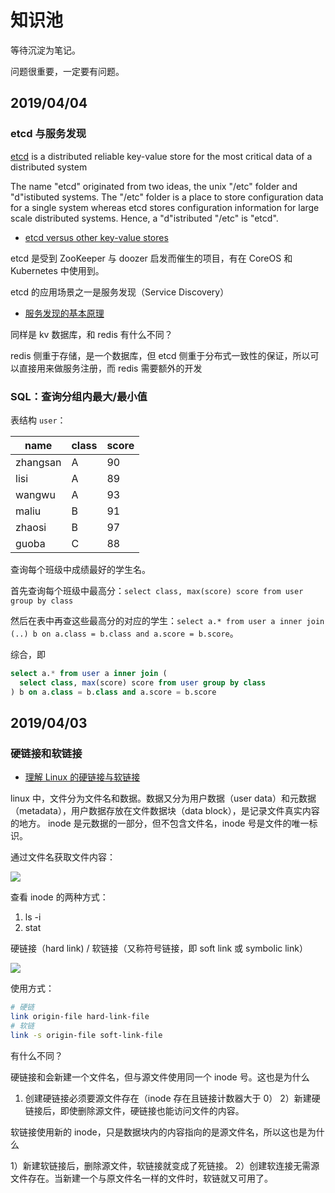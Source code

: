 # 知识池

等待沉淀为笔记。

问题很重要，一定要有问题。

## 2019/04/04

### etcd 与服务发现

[etcd](https://github.com/etcd-io/etcd) is a distributed reliable key-value store for the most critical data of a distributed system

The name "etcd" originated from two ideas, the unix "/etc" folder and "d"istibuted systems. The "/etc" folder is a place to store configuration data for a single system whereas etcd stores configuration information for large scale distributed systems. Hence, a "d"istributed "/etc" is "etcd".

- [etcd versus other key-value stores](https://coreos.com/etcd/docs/latest/learning/why.html)

etcd 是受到 ZooKeeper 与 doozer 启发而催生的项目，有在 CoreOS 和 Kubernetes 中使用到。

etcd 的应用场景之一是服务发现（Service Discovery）

- [服务发现的基本原理](https://zhuanlan.zhihu.com/p/34332329)

同样是 kv 数据库，和 redis 有什么不同？

redis 侧重于存储，是一个数据库，但 etcd 侧重于分布式一致性的保证，所以可以直接用来做服务注册，而 redis 需要额外的开发

### SQL：查询分组内最大/最小值

表结构 `user`：

| name | class | score |
| --- | --- | --- |
| zhangsan | A | 90 |
| lisi | A | 89 |
| wangwu | A | 93 |
| maliu | B | 91 |
| zhaosi | B | 97 |
| guoba | C | 88 |

查询每个班级中成绩最好的学生名。

首先查询每个班级中最高分：`select class, max(score) score from user group by class`

然后在表中再查这些最高分的对应的学生：`select a.* from user a inner join (..) b on a.class = b.class and a.score = b.score`。

综合，即

```sql
select a.* from user a inner join (
  select class, max(score) score from user group by class
) b on a.class = b.class and a.score = b.score
```

## 2019/04/03

### 硬链接和软链接

- [理解 Linux 的硬链接与软链接](https://www.ibm.com/developerworks/cn/linux/l-cn-hardandsymb-links/index.html)

linux 中，文件分为文件名和数据。数据又分为用户数据（user data）和元数据（metadata），用户数据存放在文件数据块（data block），是记录文件真实内容的地方。
inode 是元数据的一部分，但不包含文件名，inode 号是文件的唯一标识。

通过文件名获取文件内容：

![](https://www.ibm.com/developerworks/cn/linux/l-cn-hardandsymb-links/image001.jpg)

查看 inode 的两种方式：

1. ls -i
2. stat <file>

硬链接（hard link) / 软链接（又称符号链接，即 soft link 或 symbolic link）

![](https://www.ibm.com/developerworks/cn/linux/l-cn-hardandsymb-links/image002.jpg)

使用方式：

```bash
# 硬链
link origin-file hard-link-file
# 软链
link -s origin-file soft-link-file
```

有什么不同？

硬链接和会新建一个文件名，但与源文件使用同一个 inode 号。这也是为什么

1) 创建硬链接必须要源文件存在（inode 存在且链接计数器大于 0）
2）新建硬链接后，即使删除源文件，硬链接也能访问文件的内容。

软链接使用新的 inode，只是数据块内的内容指向的是源文件名，所以这也是为什么

1）新建软链接后，删除源文件，软链接就变成了死链接。
2）创建软连接无需源文件存在。当新建一个与原文件名一样的文件时，软链就又可用了。

